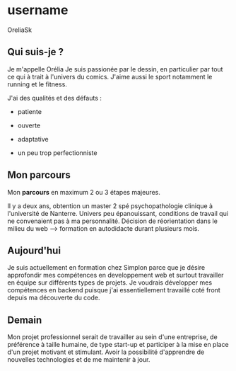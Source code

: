 ﻿---
permalink: index.html
---
# username
OreliaSk

## Qui suis-je ?

Je m'appelle Orélia 
Je suis passionée par le dessin, en particulier par tout ce qui à trait à l'univers du comics. J'aime aussi le sport 
notamment le running et le fitness. 

J'ai des qualités et des défauts : 
- patiente
- ouverte 
- adaptative

- un peu trop perfectionniste

## Mon parcours

Mon **parcours** en maximum 2 ou 3 étapes majeures.

Il y a deux ans, obtention un master 2 spé psychopathologie clinique à l'université de Nanterre. 
Univers peu épanouissant, conditions de travail qui ne convenaient pas à ma personnalité. 
Décision de réorientation dans le milieu du web --> formation en autodidacte durant plusieurs mois.

## Aujourd'hui

Je suis actuellement en formation chez Simplon parce que je désire approfondir mes compétences en developpement web et 
surtout travailler en équipe sur différents types de projets.
Je voudrais développer mes compétences en backend puisque j'ai essentiellement travaillé coté front depuis ma découverte 
du code.

## Demain

Mon projet professionnel serait de travailler au sein d'une entreprise, de préférence à taille humaine, de type start-up 
et participer à la mise en place d'un projet motivant et stimulant. 
Avoir la possibilité d'apprendre de nouvelles technologies et de me maintenir à jour. 
